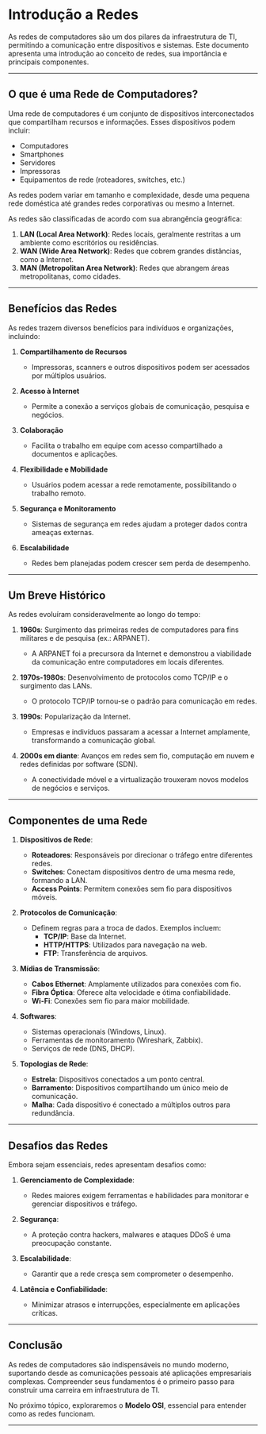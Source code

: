# Introdução a Redes

As redes de computadores são um dos pilares da infraestrutura de TI, permitindo a comunicação entre dispositivos e sistemas. Este documento apresenta uma introdução ao conceito de redes, sua importância e principais componentes.

---

## O que é uma Rede de Computadores?

Uma rede de computadores é um conjunto de dispositivos interconectados que compartilham recursos e informações. Esses dispositivos podem incluir:
- Computadores
- Smartphones
- Servidores
- Impressoras
- Equipamentos de rede (roteadores, switches, etc.)

As redes podem variar em tamanho e complexidade, desde uma pequena rede doméstica até grandes redes corporativas ou mesmo a Internet.

As redes são classificadas de acordo com sua abrangência geográfica:
1. **LAN (Local Area Network)**: Redes locais, geralmente restritas a um ambiente como escritórios ou residências.
2. **WAN (Wide Area Network)**: Redes que cobrem grandes distâncias, como a Internet.
3. **MAN (Metropolitan Area Network)**: Redes que abrangem áreas metropolitanas, como cidades.

---

## Benefícios das Redes

As redes trazem diversos benefícios para indivíduos e organizações, incluindo:

1. **Compartilhamento de Recursos**
   - Impressoras, scanners e outros dispositivos podem ser acessados por múltiplos usuários.

2. **Acesso à Internet**
   - Permite a conexão a serviços globais de comunicação, pesquisa e negócios.

3. **Colaboração**
   - Facilita o trabalho em equipe com acesso compartilhado a documentos e aplicações.

4. **Flexibilidade e Mobilidade**
   - Usuários podem acessar a rede remotamente, possibilitando o trabalho remoto.

5. **Segurança e Monitoramento**
   - Sistemas de segurança em redes ajudam a proteger dados contra ameaças externas.

6. **Escalabilidade**
   - Redes bem planejadas podem crescer sem perda de desempenho.

---

## Um Breve Histórico

As redes evoluíram consideravelmente ao longo do tempo:

1. **1960s**: Surgimento das primeiras redes de computadores para fins militares e de pesquisa (ex.: ARPANET).
   - A ARPANET foi a precursora da Internet e demonstrou a viabilidade da comunicação entre computadores em locais diferentes.

2. **1970s-1980s**: Desenvolvimento de protocolos como TCP/IP e o surgimento das LANs.
   - O protocolo TCP/IP tornou-se o padrão para comunicação em redes.

3. **1990s**: Popularização da Internet.
   - Empresas e indivíduos passaram a acessar a Internet amplamente, transformando a comunicação global.

4. **2000s em diante**: Avanços em redes sem fio, computação em nuvem e redes definidas por software (SDN).
   - A conectividade móvel e a virtualização trouxeram novos modelos de negócios e serviços.

---

## Componentes de uma Rede

1. **Dispositivos de Rede**:
   - **Roteadores**: Responsáveis por direcionar o tráfego entre diferentes redes.
   - **Switches**: Conectam dispositivos dentro de uma mesma rede, formando a LAN.
   - **Access Points**: Permitem conexões sem fio para dispositivos móveis.

2. **Protocolos de Comunicação**:
   - Definem regras para a troca de dados. Exemplos incluem:
     - **TCP/IP**: Base da Internet.
     - **HTTP/HTTPS**: Utilizados para navegação na web.
     - **FTP**: Transferência de arquivos.

3. **Mídias de Transmissão**:
   - **Cabos Ethernet**: Amplamente utilizados para conexões com fio.
   - **Fibra Óptica**: Oferece alta velocidade e ótima confiabilidade.
   - **Wi-Fi**: Conexões sem fio para maior mobilidade.

4. **Softwares**:
   - Sistemas operacionais (Windows, Linux).
   - Ferramentas de monitoramento (Wireshark, Zabbix).
   - Serviços de rede (DNS, DHCP).

5. **Topologias de Rede**:
   - **Estrela**: Dispositivos conectados a um ponto central.
   - **Barramento**: Dispositivos compartilhando um único meio de comunicação.
   - **Malha**: Cada dispositivo é conectado a múltiplos outros para redundância.

---

## Desafios das Redes

Embora sejam essenciais, redes apresentam desafios como:

1. **Gerenciamento de Complexidade**:
   - Redes maiores exigem ferramentas e habilidades para monitorar e gerenciar dispositivos e tráfego.

2. **Segurança**:
   - A proteção contra hackers, malwares e ataques DDoS é uma preocupação constante.

3. **Escalabilidade**:
   - Garantir que a rede cresça sem comprometer o desempenho.

4. **Latência e Confiabilidade**:
   - Minimizar atrasos e interrupções, especialmente em aplicações críticas.

---

## Conclusão

As redes de computadores são indispensáveis no mundo moderno, suportando desde as comunicações pessoais até aplicações empresariais complexas. Compreender seus fundamentos é o primeiro passo para construir uma carreira em infraestrutura de TI.

No próximo tópico, exploraremos o **Modelo OSI**, essencial para entender como as redes funcionam.

---